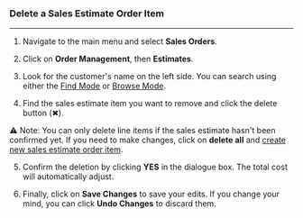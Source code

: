 ### Delete a Sales Estimate Order Item
_________________________________

1. Navigate to the main menu and select **Sales Orders**.

2. Click on **Order Management**, then **Estimates**.

3. Look for the customer's name on the left side. You can search using either the [Find Mode](https://github.com/Fx-Professional-Services/HorizonDocs/blob/main/Horizon%20User%20Guide/VIII.%20Searching%20on%20Horizon/Browse%20Mode.md) or [Browse Mode](https://github.com/Fx-Professional-Services/HorizonDocs/blob/main/Horizon%20User%20Guide/Searching%20on%20Horizon/Browse%20Mode.md).

4. Find the sales estimate item you want to remove and click the delete button (✖︎).

⚠️ Note: You can only delete line items if the sales estimate hasn't been confirmed yet. If you need to make changes, click on **delete all** and [create new sales estimate order item](Creating%20a%20New%20Sales%20Estimate%20Order%20Item.md).

5. Confirm the deletion by clicking **YES** in the dialogue box. The total cost will automatically adjust.

6. Finally, click on **Save Changes** to save your edits. If you change your mind, you can click **Undo Changes** to discard them.
